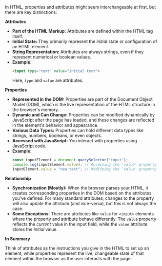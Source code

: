 In HTML, properties and attributes might seem interchangeable at first, but there are key distinctions:

**Attributes**

* **Part of the HTML Markup:** Attributes are defined within the HTML tag itself.
* **Initial State:** They primarily represent the *initial* state or configuration of an HTML element.
* **String Representation:** Attributes are always strings, even if they represent numerical or boolean values. 
* **Example:**
   ```html
   <input type="text" value="initial text">
   ```
   Here, `type` and `value` are attributes.

**Properties**

* **Represented in the DOM:**  Properties are part of the Document Object Model (DOM), which is the live representation of the HTML structure in the browser's memory.
* **Dynamic and Can Change:** Properties can be modified dynamically by JavaScript after the page has loaded, and these changes are reflected in the element's behavior and appearance.
* **Various Data Types:** Properties can hold different data types like strings, numbers, booleans, or even objects.
* **Accessed with JavaScript:** You interact with properties using JavaScript code.
* **Example:** 
   ```javascript
   const inputElement = document.querySelector('input');
   console.log(inputElement.value); // Accessing the 'value' property
   inputElement.value = "new text"; // Modifying the 'value' property
   ```

**Relationship**

- **Synchronization (Mostly):** When the browser parses your HTML, it creates corresponding properties in the DOM based on the attributes you've defined. For many standard attributes, changes to the property will also update the attribute (and vice-versa), but this is not always the case.
- **Some Exceptions:**  There are attributes like `value` for `<input>` elements where the property and attribute behave differently. The `value` property reflects the *current* value in the input field, while the `value` attribute stores the *initial* value.

**In Summary**

Think of attributes as the instructions you give in the HTML to set up an element, while properties represent the live, changeable state of that element within the browser as the user interacts with the page.

